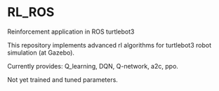 # RL_ROS
Reinforcement application in ROS turtlebot3

This repository implements advanced rl algorithms for turtlebot3 robot simulation (at Gazebo).

Currently provides: Q_learning, DQN, Q-network, a2c, ppo.

Not yet trained and tuned parameters. 
